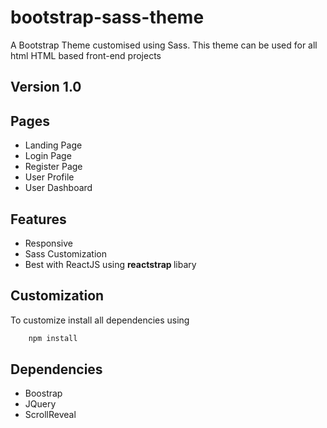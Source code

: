 # bootstrap-sass-theme

<p> A Bootstrap Theme customised using Sass. This theme can be used for all html HTML based front-end projects
</p>

## Version 1.0

## Pages

<ul>
    <li> Landing Page  </li>
    <li> Login Page    </li>
    <li> Register Page </li>
    <li> User Profile </li>
    <li> User Dashboard </li>
</ul>

## Features

<ul>
    <li> Responsive  </li>
    <li> Sass Customization   </li>
    <li> Best with ReactJS using <b> reactstrap </b>libary </li>
</ul>


## Customization

To customize install all dependencies using
```sh
    npm install
```

## Dependencies

<ul>
    <li> Boostrap  </li>
    <li> JQuery   </li>
    <li> ScrollReveal </li>
</ul>
